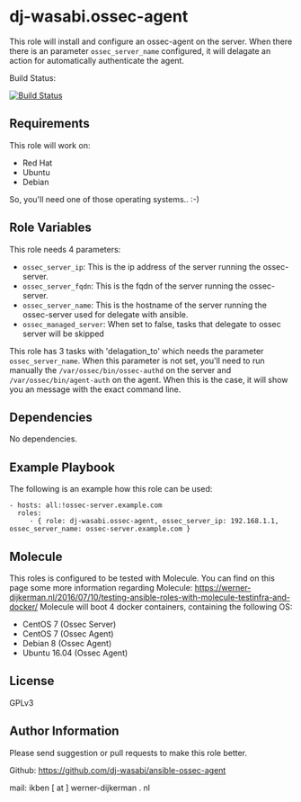 dj-wasabi.ossec-agent
=========

This role will install and configure an ossec-agent on the server. When there there is an parameter `ossec_server_name` configured, it will delagate an action for automatically authenticate the agent. 

Build Status:

[![Build Status](https://travis-ci.org/dj-wasabi/ansible-ossec-agent.svg?branch=master)](https://travis-ci.org/dj-wasabi/ansible-ossec-agent)


Requirements
------------

This role will work on:
 * Red Hat
 * Ubuntu
 * Debian

So, you'll need one of those operating systems.. :-)

Role Variables
--------------

This role needs 4 parameters:
* `ossec_server_ip`: This is the ip address of the server running the ossec-server.
* `ossec_server_fqdn`: This is the fqdn of the server running the ossec-server.
* `ossec_server_name`: This is the hostname of the server running the ossec-server used for delegate with ansible. 
* `ossec_managed_server`: When set to false, tasks that delegate to ossec server will be skipped

This role has 3 tasks with 'delagation_to' which needs the parameter `ossec_server_name`. When this parameter is not set, you'll need to run manually the `/var/ossec/bin/ossec-authd` on the server and `/var/ossec/bin/agent-auth` on the agent. When this is the case, it will show you an message with the exact command line.

Dependencies
------------

No dependencies.

Example Playbook
----------------

The following is an example how this role can be used:

    - hosts: all:!ossec-server.example.com
      roles:
         - { role: dj-wasabi.ossec-agent, ossec_server_ip: 192.168.1.1, ossec_server_name: ossec-server.example.com }

Molecule
--------

This roles is configured to be tested with Molecule. You can find on this page some more information regarding Molecule: https://werner-dijkerman.nl/2016/07/10/testing-ansible-roles-with-molecule-testinfra-and-docker/
Molecule will boot 4 docker containers, containing the following OS:

* CentOS 7 (Ossec Server)
* CentOS 7 (Ossec Agent)
* Debian 8 (Ossec Agent)
* Ubuntu 16.04 (Ossec Agent)

License
-------

GPLv3

Author Information
------------------

Please send suggestion or pull requests to make this role better. 

Github: https://github.com/dj-wasabi/ansible-ossec-agent

mail: ikben [ at ] werner-dijkerman . nl
